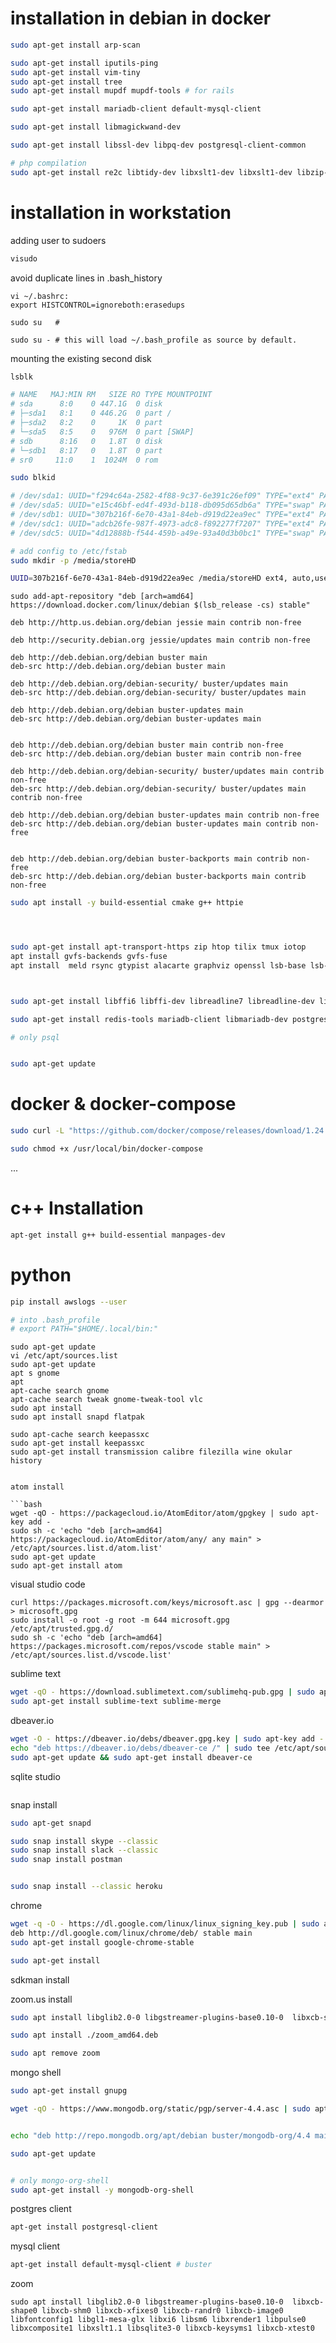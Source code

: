 # installation in debian in docker


```bash
sudo apt-get install arp-scan

sudo apt-get install iputils-ping
sudo apt-get install vim-tiny
sudo apt-get install tree
sudo apt-get install mupdf mupdf-tools # for rails

sudo apt-get install mariadb-client default-mysql-client

sudo apt-get install libmagickwand-dev

sudo apt-get install libssl-dev libpq-dev postgresql-client-common

# php compilation
sudo apt-get install re2c libtidy-dev libxslt1-dev libxslt1-dev libzip-dev
```


# installation in workstation

adding user to sudoers

```bash
visudo
```


avoid duplicate lines in .bash_history
```
vi ~/.bashrc:
export HISTCONTROL=ignoreboth:erasedups
```



```
sudo su   #

sudo su - # this will load ~/.bash_profile as source by default.
```



mounting the existing second disk
```bash
lsblk

# NAME   MAJ:MIN RM   SIZE RO TYPE MOUNTPOINT
# sda      8:0    0 447.1G  0 disk
# ├─sda1   8:1    0 446.2G  0 part /
# ├─sda2   8:2    0     1K  0 part
# └─sda5   8:5    0   976M  0 part [SWAP]
# sdb      8:16   0   1.8T  0 disk
# └─sdb1   8:17   0   1.8T  0 part
# sr0     11:0    1  1024M  0 rom

sudo blkid

# /dev/sda1: UUID="f294c64a-2582-4f88-9c37-6e391c26ef09" TYPE="ext4" PARTUUID="a266daf8-01"
# /dev/sda5: UUID="e15c46bf-ed4f-493d-b118-db095d65db6a" TYPE="swap" PARTUUID="a266daf8-05"
# /dev/sdb1: UUID="307b216f-6e70-43a1-84eb-d919d22ea9ec" TYPE="ext4" PARTUUID="30fa50df-f4ef-4c98-9a59-db665b6d882b"
# /dev/sdc1: UUID="adcb26fe-987f-4973-adc8-f892277f7207" TYPE="ext4" PARTUUID="efc51912-01"
# /dev/sdc5: UUID="4d12888b-f544-459b-a49e-93a40d3b0bc1" TYPE="swap" PARTUUID="efc51912-05

# add config to /etc/fstab
sudo mkdir -p /media/storeHD

UUID=307b216f-6e70-43a1-84eb-d919d22ea9ec /media/storeHD ext4, auto,users,exec,rw, 1 0
```



```
sudo add-apt-repository "deb [arch=amd64] https://download.docker.com/linux/debian $(lsb_release -cs) stable"
```


```
deb http://http.us.debian.org/debian jessie main contrib non-free

deb http://security.debian.org jessie/updates main contrib non-free
```

```
deb http://deb.debian.org/debian buster main
deb-src http://deb.debian.org/debian buster main

deb http://deb.debian.org/debian-security/ buster/updates main
deb-src http://deb.debian.org/debian-security/ buster/updates main

deb http://deb.debian.org/debian buster-updates main
deb-src http://deb.debian.org/debian buster-updates main


deb http://deb.debian.org/debian buster main contrib non-free
deb-src http://deb.debian.org/debian buster main contrib non-free

deb http://deb.debian.org/debian-security/ buster/updates main contrib non-free
deb-src http://deb.debian.org/debian-security/ buster/updates main contrib non-free

deb http://deb.debian.org/debian buster-updates main contrib non-free
deb-src http://deb.debian.org/debian buster-updates main contrib non-free


deb http://deb.debian.org/debian buster-backports main contrib non-free
deb-src http://deb.debian.org/debian buster-backports main contrib non-free
```




```bash
sudo apt install -y build-essential cmake g++ httpie




sudo apt-get install apt-transport-https zip htop tilix tmux iotop
apt install gvfs-backends gvfs-fuse
apt install  meld rsync gtypist alacarte graphviz openssl lsb-base lsb-release ffmpeg unrar-free nmap imagemagick bison p7zip-full



sudo apt-get install libffi6 libffi-dev libreadline7 libreadline-dev libssl-dev

sudo apt-get install redis-tools mariadb-client libmariadb-dev postgresql-client-common sqlite3 libsqlite3-dev libmongo-client-dev

# only psql


sudo apt-get update
```

# docker  & docker-compose


```bash
sudo curl -L "https://github.com/docker/compose/releases/download/1.24.1/docker-compose-$(uname -s)-$(uname -m)" -o /usr/local/bin/docker-compose

sudo chmod +x /usr/local/bin/docker-compose
```
...



# c++ Installation

```bash
apt-get install g++ build-essential manpages-dev
```

# python

```bash
pip install awslogs --user

# into .bash_profile
# export PATH="$HOME/.local/bin:"
```







```
sudo apt-get update
vi /etc/apt/sources.list
sudo apt-get update
apt s gnome
apt
apt-cache search gnome 
apt-cache search tweak gnome-tweak-tool vlc
sudo apt install
sudo apt install snapd flatpak

sudo apt-cache search keepassxc
sudo apt-get install keepassxc
sudo apt-get install transmission calibre filezilla wine okular
history


atom install

```bash
wget -qO - https://packagecloud.io/AtomEditor/atom/gpgkey | sudo apt-key add -
sudo sh -c 'echo "deb [arch=amd64] https://packagecloud.io/AtomEditor/atom/any/ any main" > /etc/apt/sources.list.d/atom.list'
sudo apt-get update
sudo apt-get install atom
```



visual studio code
```
curl https://packages.microsoft.com/keys/microsoft.asc | gpg --dearmor > microsoft.gpg
sudo install -o root -g root -m 644 microsoft.gpg /etc/apt/trusted.gpg.d/
sudo sh -c 'echo "deb [arch=amd64] https://packages.microsoft.com/repos/vscode stable main" > /etc/apt/sources.list.d/vscode.list'
```

sublime text

```bash
wget -qO - https://download.sublimetext.com/sublimehq-pub.gpg | sudo apt-key add -
sudo apt-get install sublime-text sublime-merge
```


dbeaver.io

```bash
wget -O - https://dbeaver.io/debs/dbeaver.gpg.key | sudo apt-key add -
echo "deb https://dbeaver.io/debs/dbeaver-ce /" | sudo tee /etc/apt/sources.list.d/dbeaver.list
sudo apt-get update && sudo apt-get install dbeaver-ce

```

sqlite studio

```

```






snap install

```bash
sudo apt-get snapd

sudo snap install skype --classic
sudo snap install slack --classic
sudo snap install postman


sudo snap install --classic heroku

```


chrome

```bash
wget -q -O - https://dl.google.com/linux/linux_signing_key.pub | sudo apt-key add -
deb http://dl.google.com/linux/chrome/deb/ stable main
sudo apt-get install google-chrome-stable
```


```bash
sudo apt-get install
```


sdkman install



zoom.us install


```bash
sudo apt install libglib2.0-0 libgstreamer-plugins-base0.10-0  libxcb-shape0 libxcb-shm0 libxcb-xfixes0 libxcb-randr0 libxcb-image0 libfontconfig1 libgl1-mesa-glx libxi6 libsm6 libxrender1 libpulse0 libxcomposite1 libxslt1.1 libsqlite3-0 libxcb-keysyms1 libxcb-xtest0

sudo apt install ./zoom_amd64.deb

sudo apt remove zoom
```


mongo shell

```bash
sudo apt-get install gnupg

wget -qO - https://www.mongodb.org/static/pgp/server-4.4.asc | sudo apt-key add -


echo "deb http://repo.mongodb.org/apt/debian buster/mongodb-org/4.4 main" | sudo tee /etc/apt/sources.list.d/mongodb-org-4.4.list

sudo apt-get update


# only mongo-org-shell
sudo apt-get install -y mongodb-org-shell
```


postgres client

```bash
apt-get install postgresql-client
```

mysql client

```bash
apt-get install default-mysql-client # buster
```




zoom

```
sudo apt install libglib2.0-0 libgstreamer-plugins-base0.10-0  libxcb-shape0 libxcb-shm0 libxcb-xfixes0 libxcb-randr0 libxcb-image0 libfontconfig1 libgl1-mesa-glx libxi6 libsm6 libxrender1 libpulse0 libxcomposite1 libxslt1.1 libsqlite3-0 libxcb-keysyms1 libxcb-xtest0 
```
